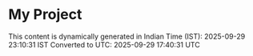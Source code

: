 # My Project

This content is dynamically generated in Indian Time (IST): 2025-09-29 23:10:31 IST
Converted to UTC: 2025-09-29 17:40:31 UTC
